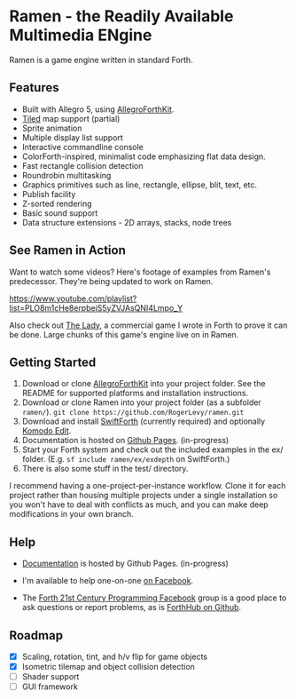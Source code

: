 # Ramen - the Readily Available Multimedia ENgine

Ramen is a game engine written in standard Forth.

## Features

- Built with Allegro 5, using [AllegroForthKit](https://github.com/RogerLevy/AllegroForthKit).
- [Tiled](https://www.mapeditor.org/) map support (partial)
- Sprite animation
- Multiple display list support
- Interactive commandline console
- ColorForth-inspired, minimalist code emphasizing flat data design.
- Fast rectangle collision detection
- Roundrobin multitasking
- Graphics primitives such as line, rectangle, ellipse, blit, text, etc.
- Publish facility
- Z-sorted rendering
- Basic sound support
- Data structure extensions - 2D arrays, stacks, node trees

## See Ramen in Action

Want to watch some videos?  Here's footage of examples from Ramen's predecessor.  They're being updated to work on Ramen.

https://www.youtube.com/playlist?list=PLO8m1cHe8erpbejS5yZVJAsQNI4Lmpo_Y

Also check out [The Lady](https://store.steampowered.com/app/341060/The_Lady/
), a commercial game I wrote in Forth to prove it can be done.  Large chunks of this game's engine live on in Ramen.


## Getting Started

1. Download or clone [AllegroForthKit](https://github.com/RogerLevy/AllegroForthKit) into your project folder. See the README for supported platforms and installation instructions.
1. Download or clone Ramen into your project folder (as a subfolder `ramen/`). `git clone https://github.com/RogerLevy/ramen.git` 
1. Download and install [SwiftForth](https://www.forth.com/download/) (currently required) and optionally [Komodo Edit](https://www.activestate.com/komodo-ide/downloads/edit).
1. Documentation is hosted on [Github Pages](http://rogerlevy.github.com/ramen). (in-progress)
1. Start your Forth system and check out the included examples in the ex/ folder.  (E.g. `sf include ramen/ex/exdepth` on SwiftForth.)
1. There is also some stuff in the test/ directory.

I recommend having a one-project-per-instance workflow.  Clone it for each project rather than housing multiple projects under a single installation so you won't have to deal with conflicts as much, and you can make deep modifications in your own branch.

## Help

- [Documentation](http://rogerlevy.github.com/ramen) is hosted by Github Pages. (in-progress)

- I'm available to help one-on-one [on Facebook](https://www.facebook.com/inkajoo).  

- The [Forth 21st Century Programming Facebook](https://www.facebook.com/groups/PROGRAMMINGFORTH/) group is a good place to ask questions or report problems, as is [ForthHub on Github](https://github.com/ForthHub/discussion/issues).

## Roadmap

- [x] Scaling, rotation, tint, and h/v flip for game objects
- [x] Isometric tilemap and object collision detection
- [ ] Shader support
- [ ] GUI framework
